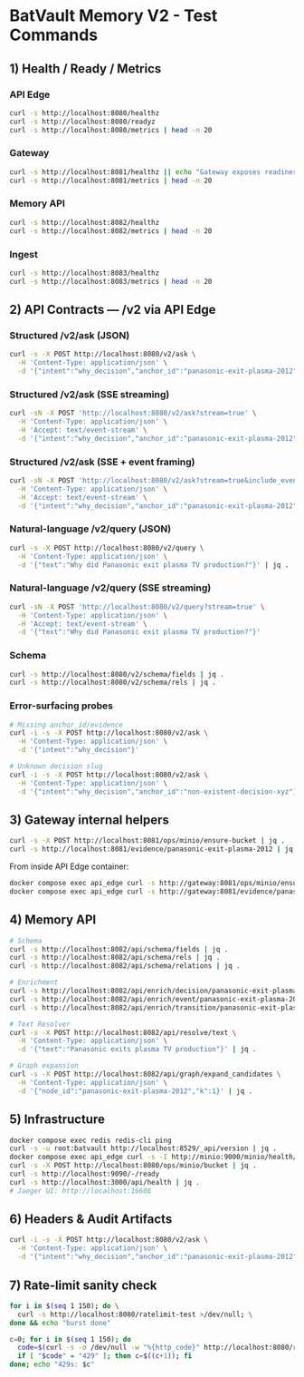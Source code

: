# BatVault Memory V2 - Test Commands

## 1) Health / Ready / Metrics

### API Edge

```bash
curl -s http://localhost:8080/healthz
curl -s http://localhost:8080/readyz
curl -s http://localhost:8080/metrics | head -n 20
```

### Gateway

```bash
curl -s http://localhost:8081/healthz || echo "Gateway exposes readiness via API Edge proxy only"
curl -s http://localhost:8081/metrics | head -n 20
```

### Memory API

```bash
curl -s http://localhost:8082/healthz
curl -s http://localhost:8082/metrics | head -n 20
```

### Ingest

```bash
curl -s http://localhost:8083/healthz
curl -s http://localhost:8083/metrics | head -n 20
```

## 2) API Contracts — /v2 via API Edge

### Structured /v2/ask (JSON)

```bash
curl -s -X POST http://localhost:8080/v2/ask \
  -H 'Content-Type: application/json' \
  -d '{"intent":"why_decision","anchor_id":"panasonic-exit-plasma-2012"}' | jq .
```

### Structured /v2/ask (SSE streaming)

```bash
curl -sN -X POST 'http://localhost:8080/v2/ask?stream=true' \
  -H 'Content-Type: application/json' \
  -H 'Accept: text/event-stream' \
  -d '{"intent":"why_decision","anchor_id":"panasonic-exit-plasma-2012"}'
```

### Structured /v2/ask (SSE + event framing)

```bash
curl -sN -X POST 'http://localhost:8080/v2/ask?stream=true&include_event=true' \
  -H 'Content-Type: application/json' \
  -H 'Accept: text/event-stream' \
  -d '{"intent":"why_decision","anchor_id":"panasonic-exit-plasma-2012"}'
```

### Natural-language /v2/query (JSON)

```bash
curl -s -X POST http://localhost:8080/v2/query \
  -H 'Content-Type: application/json' \
  -d '{"text":"Why did Panasonic exit plasma TV production?"}' | jq .
```

### Natural-language /v2/query (SSE streaming)

```bash
curl -sN -X POST 'http://localhost:8080/v2/query?stream=true' \
  -H 'Content-Type: application/json' \
  -H 'Accept: text/event-stream' \
  -d '{"text":"Why did Panasonic exit plasma TV production?"}'
```

### Schema

```bash
curl -s http://localhost:8080/v2/schema/fields | jq .
curl -s http://localhost:8080/v2/schema/rels | jq .
```

### Error-surfacing probes

```bash
# Missing anchor_id/evidence
curl -i -s -X POST http://localhost:8080/v2/ask \
  -H 'Content-Type: application/json' \
  -d '{"intent":"why_decision"}'

# Unknown decision slug
curl -i -s -X POST http://localhost:8080/v2/ask \
  -H 'Content-Type: application/json' \
  -d '{"intent":"why_decision","anchor_id":"non-existent-decision-xyz"}'
```

## 3) Gateway internal helpers

```bash
curl -s -X POST http://localhost:8081/ops/minio/ensure-bucket | jq .
curl -s http://localhost:8081/evidence/panasonic-exit-plasma-2012 | jq .
```

From inside API Edge container:

```bash
docker compose exec api_edge curl -s http://gateway:8081/ops/minio/ensure-bucket | jq .
docker compose exec api_edge curl -s http://gateway:8081/evidence/panasonic-exit-plasma-2012 | jq .
```

## 4) Memory API

```bash
# Schema
curl -s http://localhost:8082/api/schema/fields | jq .
curl -s http://localhost:8082/api/schema/rels | jq .
curl -s http://localhost:8082/api/schema/relations | jq .

# Enrichment
curl -s http://localhost:8082/api/enrich/decision/panasonic-exit-plasma-2012 | jq .
curl -s http://localhost:8082/api/enrich/event/panasonic-exit-plasma-2012 | jq .
curl -s http://localhost:8082/api/enrich/transition/panasonic-exit-plasma-2012 | jq .

# Text Resolver
curl -s -X POST http://localhost:8082/api/resolve/text \
  -H 'Content-Type: application/json' \
  -d '{"text":"Panasonic exits plasma TV production"}' | jq .

# Graph expansion
curl -s -X POST http://localhost:8082/api/graph/expand_candidates \
  -H 'Content-Type: application/json' \
  -d '{"node_id":"panasonic-exit-plasma-2012","k":1}' | jq .
```

## 5) Infrastructure

```bash
docker compose exec redis redis-cli ping
curl -s -u root:batvault http://localhost:8529/_api/version | jq .
docker compose exec api_edge curl -s -I http://minio:9000/minio/health/live
curl -s -X POST http://localhost:8080/ops/minio/bucket | jq .
curl -s http://localhost:9090/-/ready
curl -s http://localhost:3000/api/health | jq .
# Jaeger UI: http://localhost:16686
```

## 6) Headers & Audit Artifacts

```bash
curl -i -s -X POST http://localhost:8080/v2/ask \
  -H 'Content-Type: application/json' \
  -d '{"intent":"why_decision","anchor_id":"panasonic-exit-plasma-2012"}' | sed -n '1,20p'
```

## 7) Rate-limit sanity check

```bash
for i in $(seq 1 150); do \
  curl -s http://localhost:8080/ratelimit-test >/dev/null; \
done && echo "burst done"

c=0; for i in $(seq 1 150); do
  code=$(curl -s -o /dev/null -w "%{http_code}" http://localhost:8080/ratelimit-test);
  if [ "$code" = "429" ]; then c=$((c+1)); fi
done; echo "429s: $c"
```